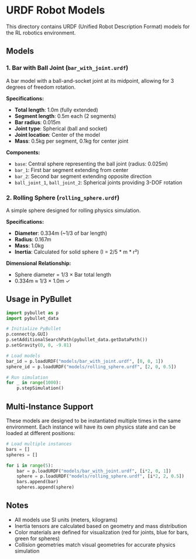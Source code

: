# URDF Robot Models

This directory contains URDF (Unified Robot Description Format) models for the RL robotics environment.

## Models

### 1. Bar with Ball Joint (`bar_with_joint.urdf`)

A bar model with a ball-and-socket joint at its midpoint, allowing for 3 degrees of freedom rotation.

**Specifications:**
- **Total length**: 1.0m (fully extended)
- **Segment length**: 0.5m each (2 segments)
- **Bar radius**: 0.015m
- **Joint type**: Spherical (ball and socket)
- **Joint location**: Center of the model
- **Mass**: 0.5kg per segment, 0.1kg for center joint

**Components:**
- `base`: Central sphere representing the ball joint (radius: 0.025m)
- `bar_1`: First bar segment extending from center
- `bar_2`: Second bar segment extending opposite direction
- `ball_joint_1`, `ball_joint_2`: Spherical joints providing 3-DOF rotation

### 2. Rolling Sphere (`rolling_sphere.urdf`)

A simple sphere designed for rolling physics simulation.

**Specifications:**
- **Diameter**: 0.334m (~1/3 of bar length)
- **Radius**: 0.167m
- **Mass**: 1.0kg
- **Inertia**: Calculated for solid sphere (I = 2/5 * m * r²)

**Dimensional Relationship:**
- Sphere diameter = 1/3 × Bar total length
- 0.334m ≈ 1/3 × 1.0m ✓

## Usage in PyBullet

```python
import pybullet as p
import pybullet_data

# Initialize PyBullet
p.connect(p.GUI)
p.setAdditionalSearchPath(pybullet_data.getDataPath())
p.setGravity(0, 0, -9.81)

# Load models
bar_id = p.loadURDF("models/bar_with_joint.urdf", [0, 0, 1])
sphere_id = p.loadURDF("models/rolling_sphere.urdf", [2, 0, 0.5])

# Run simulation
for _ in range(1000):
    p.stepSimulation()
```

## Multi-Instance Support

These models are designed to be instantiated multiple times in the same environment. Each instance will have its own physics state and can be loaded at different positions:

```python
# Load multiple instances
bars = []
spheres = []

for i in range(5):
    bar = p.loadURDF("models/bar_with_joint.urdf", [i*2, 0, 1])
    sphere = p.loadURDF("models/rolling_sphere.urdf", [i*2, 2, 0.5])
    bars.append(bar)
    spheres.append(sphere)
```

## Notes

- All models use SI units (meters, kilograms)
- Inertia tensors are calculated based on geometry and mass distribution
- Color materials are defined for visualization (red for joints, blue for bars, green for spheres)
- Collision geometries match visual geometries for accurate physics simulation
